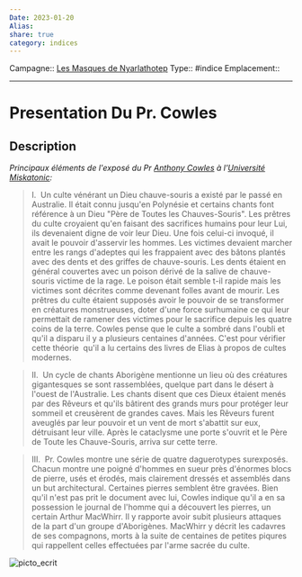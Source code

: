 ```yaml
---
Date: 2023-01-20
Alias:
share: true
category: indices
---
```

Campagne:: [Les Masques de Nyarlathotep](../Les%20Masques%20de%20Nyarlathotep.md)
Type:: #indice 
Emplacement:: 

***
# Presentation Du Pr. Cowles

## Description



*Principaux éléments de l'exposé du Pr  [Anthony Cowles](../../Anthony%20Cowles.md) à l'[Université Miskatonic](Universit%C3%A9%20Miskatonic.md):*

>I.  Un culte vénérant un Dieu chauve-souris a existé par le passé en Australie. Il était connu jusqu'en Polynésie et certains chants font référence à un Dieu "Père de Toutes les Chauves-Souris". Les prêtres du culte croyaient qu'en faisant des sacrifices humains pour leur Lui, ils devenaient digne de voir leur Dieu. Une fois celui-ci invoqué, il avait le pouvoir d'asservir les hommes. Les victimes devaient marcher entre les rangs d'adeptes qui les frappaient avec des bâtons plantés avec des dents et des griffes de chauve-souris. Les dents étaient en général couvertes avec un poison dérivé de la salive de chauve-souris victime de la rage. Le poison était semble t-il rapide mais les victimes sont décrites comme devenant folles avant de mourir. Les prêtres du culte étaient supposés avoir le pouvoir de se transformer en créatures monstrueuses, doter d'une force surhumaine ce qui leur permettait de ramener des victimes pour le sacrifice depuis les quatre coins de la terre. Cowles pense que le culte a sombré dans l'oubli et qu'il a disparu il y a plusieurs centaines d'années. C'est pour vérifier cette théorie  qu'il a lu certains des livres de Elias à propos de cultes modernes.

>II.  Un cycle de chants Aborigène mentionne un lieu où des créatures gigantesques se sont rassemblées, quelque part dans le désert à l'ouest de l'Australie. Les chants disent que ces Dieux étaient menés par des Rêveurs et qu'ils bâtirent des grands murs pour protéger leur sommeil et creusèrent de grandes caves. Mais les Rêveurs furent aveuglés par leur pouvoir et un vent de mort s'abattit sur eux, détruisant leur ville. Après le cataclysme une porte s'ouvrit et le Père de Toute les Chauve-Souris, arriva sur cette terre.

>III.  Pr. Cowles montre une série de quatre daguerotypes surexposés. Chacun montre une poigné d'hommes en sueur près d'énormes blocs de pierre, usés et érodés, mais clairement dressés et assemblés dans un but architectural. Certaines pierres semblent être gravées. Bien qu'il n'est pas prit le document avec lui, Cowles indique qu'il a en sa possession le journal de l'homme qui a découvert les pierres, un certain Arthur MacWhirr. Il y rapporte avoir subit plusieurs attaques de la part d'un groupe d'Aborigènes. MacWhirr y décrit les cadavres de ses compagnons, morts à la suite de centaines de petites piqures qui rappellent celles effectuées par l'arme sacrée du culte.

![picto_ecrit](../../_resources/eea127d6ebc04a519825e74a06fea656.gif)